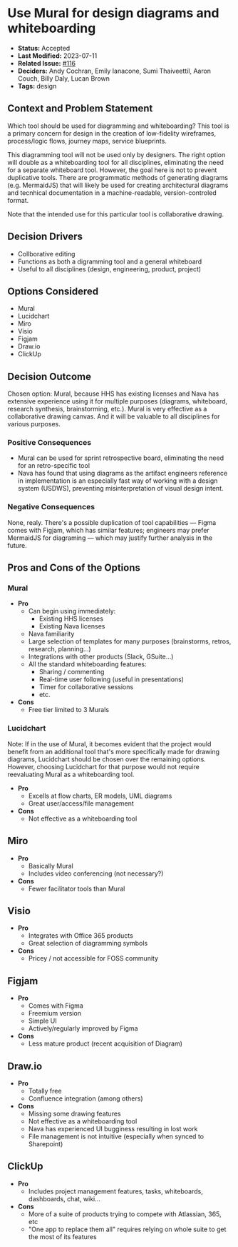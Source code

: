# Use Mural for design diagrams and whiteboarding

- **Status:** Accepted
- **Last Modified:** 2023-07-11 
- **Related Issue:** [#116](https://github.com/HHS/grants-api/issues/116)
- **Deciders:** Andy Cochran, Emily Ianacone, Sumi Thaiveettil, Aaron Couch, Billy Daly, Lucan Brown
- **Tags:** design

## Context and Problem Statement

Which tool should be used for diagramming and whiteboarding? This tool is a primary concern for design in the creation of low-fidelity wireframes, process/logic flows, journey maps, service blueprints.

This diagramming tool will not be used only by designers. The right option will double as a whiteboarding tool for all disciplines, eliminating the need for a separate whiteboard tool. However, the goal here is not to prevent duplicative tools. There are programmatic methods of generating diagrams (e.g. MermaidJS) that will likely be used for creating architectural diagrams and tecnhical documentation in a machine-readable, version-controled format.

Note that the intended use for this particular tool is collaborative drawing.

## Decision Drivers <!-- RECOMMENDED -->

- Collborative editing
- Functions as both a digramming tool and a general whiteboard
- Useful to all disciplines (design, engineering, product, project)

## Options Considered

- Mural
- Lucidchart
- Miro
- Visio
- Figjam
- Draw.io
- ClickUp

## Decision Outcome <!-- REQUIRED -->

Chosen option: Mural, because HHS has existing licenses and Nava has extensive experience using it for multiple purposes (diagrams, whiteboard, research synthesis, brainstorming, etc.). Mural is very effective as a collaborative drawing canvas. And it will be valuable to all disciplines for various purposes.

### Positive Consequences <!-- OPTIONAL -->

- Mural can be used for sprint retrospective board, eliminating the need for an retro-specific tool
- Nava has found that using diagrams as the artifact engineers reference in implementation is an especially fast way of working with a design system (USDWS), preventing misinterpretation of visual design intent.

### Negative Consequences <!-- OPTIONAL -->

None, realy. There's a possible duplication of tool capabilities — Figma comes with Figjam, which has similar features; engineers may prefer MermaidJS for diagraming — which may justify further analysis in the future.

## Pros and Cons of the Options <!-- OPTIONAL -->

### Mural

- **Pro**
  - Can begin using immediately:
    - Existing HHS licenses
    - Existing Nava licenses
  - Nava familiarity
  - Large selection of templates for many purposes (brainstorms, retros, research, planning…)
  - Integrations with other products (Slack, GSuite…)
  - All the standard whiteboarding features:
    - Sharing / commenting
    - Real-time user following (useful in presentations)
    - Timer for collaborative sessions
    - etc.
- **Cons**
  - Free tier limited to 3 Murals

### Lucidchart

Note: If in the use of Mural, it becomes evident that the project would benefit from an additional tool that's more specifically made for drawing diagrams, Lucidchart should be chosen over the remaining options. However, choosing Lucidchart for that purpose would not require reevaluating Mural as a whiteboarding tool.

- **Pro**
  - Excells at flow charts, ER models, UML diagrams
  - Great user/access/file management
- **Cons**
  - Not effective as a whiteboarding tool

## Miro

- **Pro**
  - Basically Mural
  - Includes video conferencing (not necessary?)
- **Cons**
  - Fewer facilitator tools than Mural

## Visio

- **Pro**
  - Integrates with Office 365 products
  - Great selection of diagramming symbols
- **Cons**
  - Pricey / not accessible for FOSS community

## Figjam

- **Pro**
  - Comes with Figma
  - Freemium version
  - Simple UI
  - Actively/regularly improved by Figma
- **Cons**
  - Less mature product (recent acquisition of Diagram)

## Draw.io

- **Pro**
  - Totally free
  - Confluence integration (among others)
- **Cons**
  - Missing some drawing features
  - Not effective as a whiteboarding tool
  - Nava has experienced UI bugginess resulting in lost work
  - File management is not intuitive (especially when synced to Sharepoint)

## ClickUp

- **Pro**
  - Includes project management features, tasks, whiteboards, dashboards, chat, wiki… 
- **Cons**
  - More of a suite of products trying to compete with Atlassian, 365, etc
  - "One app to replace them all" requires relying on whole suite to get the most of its features
